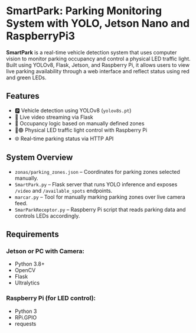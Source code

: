 # SmartPark: Parking Monitoring System with YOLO, Jetson Nano and RaspberryPi3

**SmartPark** is a real-time vehicle detection system that uses computer vision to monitor parking occupancy and control a physical LED traffic light. Built using YOLOv8, Flask, Jetson, and Raspberry Pi, it allows users to view live parking availability through a web interface and reflect status using red and green LEDs.

## Features

- 🅿️ Vehicle detection using YOLOv8 (`yolov8s.pt`)
- 📸 Live video streaming via Flask
- 🧠 Occupancy logic based on manually defined zones
- 🔴🟢 Physical LED traffic light control with Raspberry Pi
- 🌐 Real-time parking status via HTTP API

## System Overview

- `zonas/parking_zones.json` – Coordinates for parking zones selected manually.
- `SmartPark.py` – Flask server that runs YOLO inference and exposes `/video` and `/available_spots` endpoints.
- `marcar.py` – Tool for manually marking parking zones over live camera feed.
- `SmarParkReceptor.py` – Raspberry Pi script that reads parking data and controls LEDs accordingly.

## Requirements

### Jetson or PC with Camera:
- Python 3.8+
- OpenCV
- Flask
- Ultralytics 

### Raspberry Pi (for LED control):
- Python 3
- RPi.GPIO
- requests
